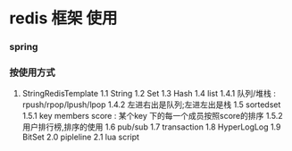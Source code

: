 # redis 框架 使用
### spring
### 按使用方式
1. StringRedisTemplate
    1.1 String
    1.2 Set
    1.3 Hash
    1.4 list
        1.4.1 队列/堆栈 : rpush/rpop/lpush/lpop
        1.4.2 左进右出是队列;左进左出是栈
    1.5 sortedset
        1.5.1 key members score : 某个key 下的每一个成员按照score的排序
        1.5.2 用户排行榜,排序的使用
    1.6 pub/sub
    1.7 transaction
    1.8 HyperLogLog
    1.9 BitSet
    2.0 pipleline
    2.1 lua script
### 
